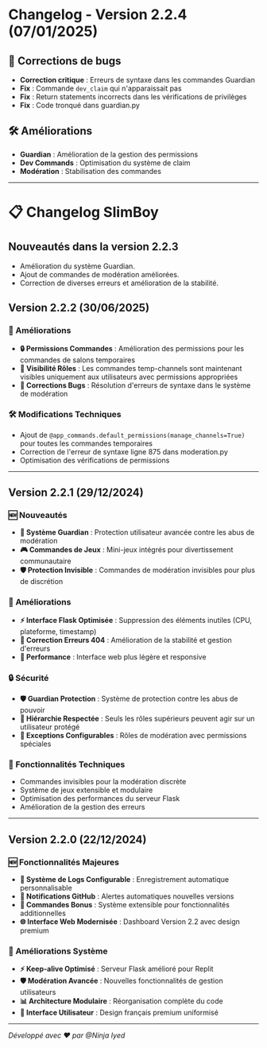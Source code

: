 
# Changelog - Version 2.2.4 (07/01/2025)

## 🐛 Corrections de bugs
- **Correction critique** : Erreurs de syntaxe dans les commandes Guardian
- **Fix** : Commande `dev_claim` qui n'apparaissait pas
- **Fix** : Return statements incorrects dans les vérifications de privilèges
- **Fix** : Code tronqué dans guardian.py

## 🛠️ Améliorations
- **Guardian** : Amélioration de la gestion des permissions
- **Dev Commands** : Optimisation du système de claim
- **Modération** : Stabilisation des commandes

---



# 📋 Changelog SlimBoy


## Nouveautés dans la version 2.2.3
- Amélioration du système Guardian.
- Ajout de commandes de modération améliorées.
- Correction de diverses erreurs et amélioration de la stabilité.


## Version 2.2.2 (30/06/2025)

### 🔧 Améliorations
- **🔒 Permissions Commandes** : Amélioration des permissions pour les commandes de salons temporaires
- **👥 Visibilité Rôles** : Les commandes temp-channels sont maintenant visibles uniquement aux utilisateurs avec permissions appropriées
- **🐛 Corrections Bugs** : Résolution d'erreurs de syntaxe dans le système de modération

### 🛠️ Modifications Techniques
- Ajout de `@app_commands.default_permissions(manage_channels=True)` pour toutes les commandes temporaires
- Correction de l'erreur de syntaxe ligne 875 dans moderation.py
- Optimisation des vérifications de permissions

---

## Version 2.2.1 (29/12/2024)

### 🆕 Nouveautés
- **👮 Système Guardian** : Protection utilisateur avancée contre les abus de modération
- **🎮 Commandes de Jeux** : Mini-jeux intégrés pour divertissement communautaire
- **🛡️ Protection Invisible** : Commandes de modération invisibles pour plus de discrétion

### 🔧 Améliorations
- **⚡ Interface Flask Optimisée** : Suppression des éléments inutiles (CPU, plateforme, timestamp)
- **🐛 Correction Erreurs 404** : Amélioration de la stabilité et gestion d'erreurs
- **📱 Performance** : Interface web plus légère et responsive

### 🔒 Sécurité
- **🛡️ Guardian Protection** : Système de protection contre les abus de pouvoir
- **👑 Hiérarchie Respectée** : Seuls les rôles supérieurs peuvent agir sur un utilisateur protégé
- **🔐 Exceptions Configurables** : Rôles de modération avec permissions spéciales

### 🎯 Fonctionnalités Techniques
- Commandes invisibles pour la modération discrète
- Système de jeux extensible et modulaire
- Optimisation des performances du serveur Flask
- Amélioration de la gestion des erreurs

---

## Version 2.2.0 (22/12/2024)

### 🆕 Fonctionnalités Majeures
- **📝 Système de Logs Configurable** : Enregistrement automatique personnalisable
- **🔔 Notifications GitHub** : Alertes automatiques nouvelles versions
- **🎯 Commandes Bonus** : Système extensible pour fonctionnalités additionnelles
- **🌐 Interface Web Modernisée** : Dashboard Version 2.2 avec design premium

### 🔧 Améliorations Système
- **⚡ Keep-alive Optimisé** : Serveur Flask amélioré pour Replit
- **🛡️ Modération Avancée** : Nouvelles fonctionnalités de gestion utilisateurs
- **📊 Architecture Modulaire** : Réorganisation complète du code
- **🎨 Interface Utilisateur** : Design français premium uniformisé

---

*Développé avec ❤️ par @Ninja Iyed*
